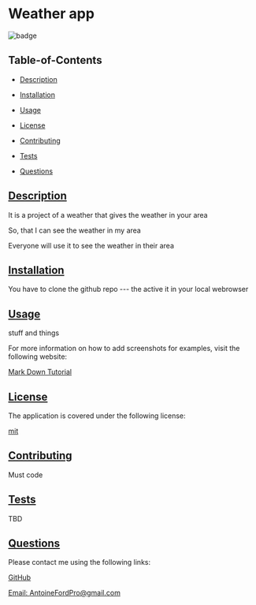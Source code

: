 
# Weather app


![badge](https://img.shields.io/badge/license-mit-blue)
    

## Table-of-Contents

* [Description](#description)
* [Installation](#installation)
* [Usage](#usage)

* [License](#license)
  
* [Contributing](#contributing)
* [Tests](#tests)
* [Questions](#questions)

## [Description](#table-of-contents)

It is a project of a weather that gives the weather in your area

So, that I can see the weather in my area

Everyone will use it to see the weather in their area

## [Installation](#table-of-contents)

You have to clone the github repo --- the active it in your local webrowser

## [Usage](#table-of-contents)

stuff and things

For more information on how to add screenshots for examples, visit the following website:

[Mark Down Tutorial](https://agea.github.io/tutorial.md/)


## [License](#table-of-contents)

The application is covered under the following license:


[mit](https://choosealicense.com/licenses/mit)
  
  

## [Contributing](#table-of-contents)


Must code
    

## [Tests](#table-of-contents)

TBD

## [Questions](#table-of-contents)

Please contact me using the following links:

[GitHub](https://github.com/AntoineFord)

[Email: AntoineFordPro@gmail.com](mailto:AntoineFordPro@gmail.com)
